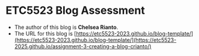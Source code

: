 
# ETC5523 Blog Assessment

* The author of this blog is **Chelsea Rianto**.
* The URL for this blog is [https://etc5523-2023.github.io/blog-template/](https://etc5523-2023.github.io/blog-template/](https://etc5523-2025.github.io/assignment-3-creating-a-blog-crianto/)
